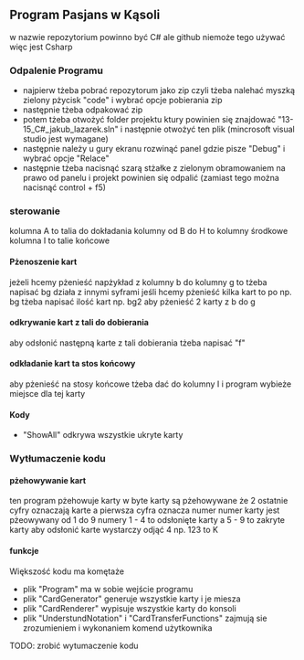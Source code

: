 ﻿## Program Pasjans w Kąsoli
w nazwie repozytorium powinno być C# ale github niemoże tego używać więc jest Csharp

### Odpalenie Programu
* najpierw tżeba pobrać repozytorum jako zip czyli tżeba nalehać myszką zielony pżycisk "code" i wybrać opcje pobierania zip
* następnie tżeba odpakować zip
* potem tżeba otwożyć folder projektu ktury powinien się znajdować "13-15_C#_jakub_lazarek.sln" i następnie otwożyć ten plik (mincrosoft visual studio jest wymagane)
* następnie należy u gury ekranu rozwinąć panel gdzie pisze "Debug" i wybrać opcje "Relace"
* następnie tżeba nacisnąć szarą stżałke z zielonym obramowaniem na prawo od panelu i projekt powinien się odpalić (zamiast tego można nacisnąć control + f5)
### sterowanie
kolumna A to talia do dokładania
kolumny od B do H to kolumny środkowe
kolumna I to talie końcowe
#### Pżenoszenie kart
jeżeli hcemy pżenieść napżykład z kolumny b do kolumny g to tżeba napisać bg działa z innymi syframi
jeśli hcemy pżenieść kilka kart to po np. bg tżeba napisać ilość kart np. bg2 aby pżenieść 2 karty z b do g
#### odkrywanie kart z tali do dobierania
aby odsłonić następną karte z tali dobierania tżeba napisać "f"
#### odkładanie kart ta stos końcowy
aby pżenieść na stosy końcowe tżeba dać do kolumny I i program wybieże miejsce dla tej karty
#### Kody
* "ShowAll" odkrywa wszystkie ukryte karty
### Wytłumaczenie kodu
#### pżehowywanie kart
ten program pżehowuje karty w byte
karty są pżehowywane że 2 ostatnie cyfry oznaczają karte a pierwsza cyfra oznacza numer
numer karty jest pżeowywany od 1 do 9
numery 1 - 4 to odsłonięte karty a 5 - 9 to zakryte karty
aby odsłonić karte wystarczy odjąć 4
np. 123 to K
#### funkcje
Większość kodu ma komętaże
* plik "Program"
ma w sobie wejście programu
* plik "CardGenerator"
generuje wszystkie karty i je miesza
* plik "CardRenderer"
wypisuje wszystkie karty do konsoli
* plik "UnderstundNotation" i "CardTransferFunctions"
zajmują sie zrozumieniem i wykonaniem komend użytkownika


TODO: zrobić wytumaczenie kodu

